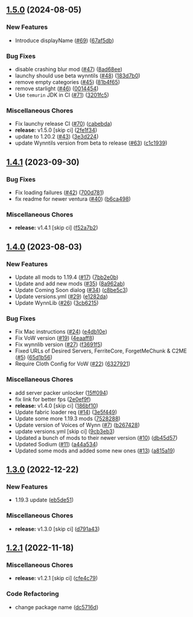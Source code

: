 ## [1.5.0](https://github.com/Wynntils/launchy/compare/v1.4.1...v1.5.0) (2024-08-05)


### New Features

* Introduce displayName ([#69](https://github.com/Wynntils/launchy/issues/69)) ([67af5db](https://github.com/Wynntils/launchy/commit/67af5db757a19a9feac63d8347c9a6f1f51dd598))


### Bug Fixes

* disable crashing blur mod ([#47](https://github.com/Wynntils/launchy/issues/47)) ([8ad68ee](https://github.com/Wynntils/launchy/commit/8ad68eed7026d63c0f41dd3e262b357d08c4fcf3))
* launchy should use beta wynntils ([#48](https://github.com/Wynntils/launchy/issues/48)) ([183d7b0](https://github.com/Wynntils/launchy/commit/183d7b07a58fb1873f2e55d11727f6b57441c167))
* remove empty categories ([#45](https://github.com/Wynntils/launchy/issues/45)) ([81b4f65](https://github.com/Wynntils/launchy/commit/81b4f6573ba79d697f23fdb5c9d097f0efb84d71))
* remove starlight ([#46](https://github.com/Wynntils/launchy/issues/46)) ([0014454](https://github.com/Wynntils/launchy/commit/001445432559545465f69477963945db454e249b))
* Use `temurin` JDK in CI ([#71](https://github.com/Wynntils/launchy/issues/71)) ([3201fc5](https://github.com/Wynntils/launchy/commit/3201fc5cc51050027fa03dbdfdea5b7610ad82e0))


### Miscellaneous Chores

* Fix launchy release CI ([#70](https://github.com/Wynntils/launchy/issues/70)) ([cabebda](https://github.com/Wynntils/launchy/commit/cabebda7e2060db8caa6d099e27a8ddbf78a0d4a))
* **release:** v1.5.0 [skip ci] ([2fe1f34](https://github.com/Wynntils/launchy/commit/2fe1f34e80f5a259b48a737bf0cc2331d86fe0d3))
* update to 1.20.2 ([#43](https://github.com/Wynntils/launchy/issues/43)) ([3e3d224](https://github.com/Wynntils/launchy/commit/3e3d224655382277d2be05ac5913551601cafda4))
* update Wynntils version from beta to release ([#63](https://github.com/Wynntils/launchy/issues/63)) ([c1c1939](https://github.com/Wynntils/launchy/commit/c1c19395ecab3a83581f76196c7b0e520add819c))

## [1.4.1](https://github.com/Wynntils/launchy/compare/v1.4.0...v1.4.1) (2023-09-30)


### Bug Fixes

* Fix loading failures ([#42](https://github.com/Wynntils/launchy/issues/42)) ([700d781](https://github.com/Wynntils/launchy/commit/700d7818e8f69c58ed2d13f75a4295f794c27995))
* fix readme for newer ventura ([#40](https://github.com/Wynntils/launchy/issues/40)) ([b6ca498](https://github.com/Wynntils/launchy/commit/b6ca4982d9aa9f4fce5808bfa177eaf895a01c66))


### Miscellaneous Chores

* **release:** v1.4.1 [skip ci] ([f52a7b2](https://github.com/Wynntils/launchy/commit/f52a7b213f6c9db50d682176708fcf7446ce4508))

## [1.4.0](https://github.com/Wynntils/launchy/compare/v1.3.0...v1.4.0) (2023-08-03)


### New Features

* Update all mods to 1.19.4 ([#17](https://github.com/Wynntils/launchy/issues/17)) ([7bb2e0b](https://github.com/Wynntils/launchy/commit/7bb2e0be38e7cba2c9fc2c3a3fed88a884639103))
* Update and add new mods ([#35](https://github.com/Wynntils/launchy/issues/35)) ([8a962ab](https://github.com/Wynntils/launchy/commit/8a962abe83ea9d5e2a9dc27734b4271a0c66b101))
* Update Coming Soon dialog ([#34](https://github.com/Wynntils/launchy/issues/34)) ([c8be5c3](https://github.com/Wynntils/launchy/commit/c8be5c3b8ba177211989d1a5bdd7d69ee3206d51))
* Update versions.yml ([#29](https://github.com/Wynntils/launchy/issues/29)) ([e1282da](https://github.com/Wynntils/launchy/commit/e1282da59725ea1e6ba953eb7ead8522aba4455e))
* Update WynnLib ([#26](https://github.com/Wynntils/launchy/issues/26)) ([3cb6215](https://github.com/Wynntils/launchy/commit/3cb6215b962967d9db4f8c7f1072774c6ace24ee))


### Bug Fixes

* Fix Mac instructions ([#24](https://github.com/Wynntils/launchy/issues/24)) ([e4db10e](https://github.com/Wynntils/launchy/commit/e4db10e311c2393268d028c3e102d63d548a710f))
* Fix VoW version ([#19](https://github.com/Wynntils/launchy/issues/19)) ([4eaaff8](https://github.com/Wynntils/launchy/commit/4eaaff8b768acca062eeebfb968d3a112001e944))
* Fix wynnlib version ([#27](https://github.com/Wynntils/launchy/issues/27)) ([f3691f5](https://github.com/Wynntils/launchy/commit/f3691f550fda3e11fa322da9d7091dce3f10941f))
* Fixed URLs of Desired Servers, FerriteCore, ForgetMeChunk & C2ME ([#5](https://github.com/Wynntils/launchy/issues/5)) ([65d1b56](https://github.com/Wynntils/launchy/commit/65d1b56210464174dbb28823638343f7a49c2933))
* Require Cloth Config for VoW ([#22](https://github.com/Wynntils/launchy/issues/22)) ([6327921](https://github.com/Wynntils/launchy/commit/632792130e32005607b6cded97da89acc10ba690))


### Miscellaneous Chores

* add server packer unlocker ([15ff094](https://github.com/Wynntils/launchy/commit/15ff0949f43052a231c7678ef5ae4ba9740f7faf))
* fix link for better fps ([2e0ef9f](https://github.com/Wynntils/launchy/commit/2e0ef9fa8612b5ba89a1c97874050b0195548a24))
* **release:** v1.4.0 [skip ci] ([186bf10](https://github.com/Wynntils/launchy/commit/186bf103d4b8957107e203ef9f7b72a16d9eb62f))
* Update fabric loader req ([#14](https://github.com/Wynntils/launchy/issues/14)) ([3e5f449](https://github.com/Wynntils/launchy/commit/3e5f44942971163a1bd1876b81d1383d13435743))
* Update some more 1.19.3 mods ([7528288](https://github.com/Wynntils/launchy/commit/752828834dc627b814a3f4600cbd909ea8eb8ea0))
* Update version of Voices of Wynn ([#7](https://github.com/Wynntils/launchy/issues/7)) ([b267428](https://github.com/Wynntils/launchy/commit/b26742815f4f464fe67f5c0a21a26f653e7d147c))
* update versions.yml [skip ci] ([9cb3eb3](https://github.com/Wynntils/launchy/commit/9cb3eb34726b6a9d7bd6abac063112e87757ff2a))
* Updated a bunch of mods to their newer version ([#10](https://github.com/Wynntils/launchy/issues/10)) ([db45d57](https://github.com/Wynntils/launchy/commit/db45d57aa85bd3eb71aa2c7f7966462061f2b3f8))
* Updated Sodium ([#11](https://github.com/Wynntils/launchy/issues/11)) ([a44a534](https://github.com/Wynntils/launchy/commit/a44a534b006fc8abd7e9f6ce9e7b1f7026478e3d))
* Updated some mods and added some new ones ([#13](https://github.com/Wynntils/launchy/issues/13)) ([a815a19](https://github.com/Wynntils/launchy/commit/a815a19b852084343adf6c71edbcfe6b9203cda1))

## [1.3.0](https://github.com/Wynntils/launchy/compare/v1.2.1...v1.3.0) (2022-12-22)


### New Features

* 1.19.3 update ([eb5de51](https://github.com/Wynntils/launchy/commit/eb5de51330c29caa15d28f2ae88bbbc1d626a2f3))


### Miscellaneous Chores

* **release:** v1.3.0 [skip ci] ([d791a43](https://github.com/Wynntils/launchy/commit/d791a433424ab4341dfc68b83fa9b3014bfcbff3))

## [1.2.1](https://github.com/Wynntils/launchy/compare/v1.2.0...v1.2.1) (2022-11-18)


### Miscellaneous Chores

* **release:** v1.2.1 [skip ci] ([cfe4c79](https://github.com/Wynntils/launchy/commit/cfe4c791339d23690bc80514e54d28249edc1afc))


### Code Refactoring

* change package name ([dc5716d](https://github.com/Wynntils/launchy/commit/dc5716d27f5bde80a924e817f48c31c778e41404))

